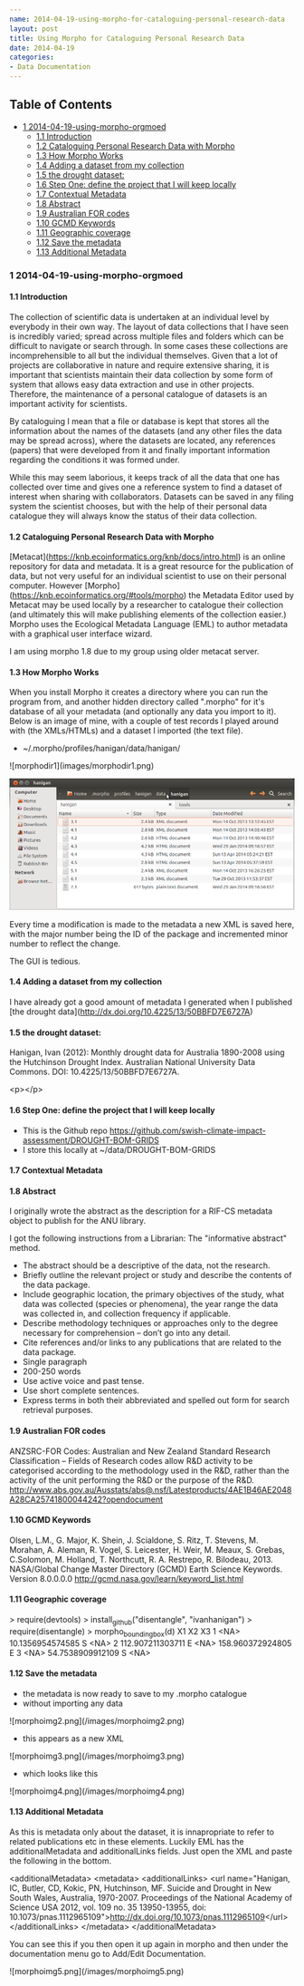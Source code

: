 ```yaml
---
name: 2014-04-19-using-morpho-for-cataloguing-personal-research-data
layout: post
title: Using Morpho for Cataloguing Personal Research Data
date: 2014-04-19
categories:
- Data Documentation
---
```


<div id="table-of-contents">
<h2>Table of Contents</h2>
<div id="text-table-of-contents">
<ul>
<li><a href="#sec-1">1 2014-04-19-using-morpho-orgmoed</a>
<ul>
<li><a href="#sec-1-1">1.1 Introduction</a></li>
<li><a href="#sec-1-2">1.2 Cataloguing Personal Research Data with Morpho</a></li>
<li><a href="#sec-1-3">1.3 How Morpho Works</a></li>
<li><a href="#sec-1-4">1.4 Adding a dataset from my collection</a></li>
<li><a href="#sec-1-5">1.5 the drought dataset:</a></li>
<li><a href="#sec-1-6">1.6 Step One: define the project that I will keep locally</a></li>
<li><a href="#sec-1-7">1.7 Contextual Metadata</a></li>
<li><a href="#sec-1-8">1.8 Abstract</a></li>
<li><a href="#sec-1-9">1.9 Australian FOR codes</a></li>
<li><a href="#sec-1-10">1.10 GCMD Keywords</a></li>
<li><a href="#sec-1-11">1.11 Geographic coverage</a></li>
<li><a href="#sec-1-12">1.12 Save the metadata</a></li>
<li><a href="#sec-1-13">1.13 Additional Metadata</a></li>
</ul>
</li>
</ul>
</div>
</div>

<div id="outline-container-1" class="outline-3">
<h3 id="sec-1"><span class="section-number-3">1</span> 2014-04-19-using-morpho-orgmoed</h3>
<div class="outline-text-3" id="text-1">


</div>

<div id="outline-container-1-1" class="outline-4">
<h4 id="sec-1-1"><span class="section-number-4">1.1</span> Introduction</h4>
<div class="outline-text-4" id="text-1-1">


<p>
The collection of scientific data is undertaken at an individual level
by everybody in their own way. The layout of data collections that I
have seen is incredibly varied; spread across multiple files and folders which can
be difficult to navigate or search through. In some cases
these collections are incomprehensible to all but the individual themselves. Given
that a lot of projects are collaborative in nature and require
extensive sharing, it is important that scientists maintain their
data collection by some form of system that allows easy data extraction and
use in other projects. Therefore, the maintenance of a personal catalogue of datasets is an
important activity for scientists.
</p>
<p>
By cataloguing I mean that a file or database is kept that stores all the
information about the names of the datasets (and any other files the
data may be spread across), where the datasets are located, any
references (papers) that were developed from it and finally
important information regarding the conditions it
was formed under.
</p>
<p>
While this may seem laborious, it keeps track of all the data that one
has collected over time and gives one a reference system to find a
dataset of interest when sharing with collaborators. Datasets can be
saved in any filing system the scientist chooses, but with the help of
their personal data catalogue they will always know the status of
their data collection.
</p>
</div>

</div>

<div id="outline-container-1-2" class="outline-4">
<h4 id="sec-1-2"><span class="section-number-4">1.2</span> Cataloguing Personal Research Data with Morpho</h4>
<div class="outline-text-4" id="text-1-2">


<p>
[Metacat](<a href="https://knb.ecoinformatics.org/knb/docs/intro.html">https://knb.ecoinformatics.org/knb/docs/intro.html</a>) is an
online repository for data and metadata. It is a great resource for
the publication of data, but not very useful for an individual
scientist to use on their personal computer.  However
[Morpho](<a href="https://knb.ecoinformatics.org/#tools/morpho">https://knb.ecoinformatics.org/#tools/morpho</a>) the Metadata
Editor used by Metacat may be used locally by a researcher to
catalogue their collection (and ultimately this will make publishing
elements of the collection easier.)  Morpho uses the Ecological
Metadata Language (EML) to author metadata with a graphical user
interface wizard.
</p>
<p>
I am using morpho 1.8 due to my group using older metacat server.
</p>
</div>

</div>

<div id="outline-container-1-3" class="outline-4">
<h4 id="sec-1-3"><span class="section-number-4">1.3</span> How Morpho Works</h4>
<div class="outline-text-4" id="text-1-3">


<p>
When you install Morpho it creates a directory where you can run the
program from, and another hidden directory called ".morpho" for it's
database of all your metadata (and optionally any data you import to
it).  Below is an image of mine, with a couple of test records I
played around with (the XMLs/HTMLs) and a dataset I imported (the text
file).
</p>
<ul>
<li>~/.morpho/profiles/hanigan/data/hanigan/
</li>
</ul>


<p>
![morphodir1](images/morphodir1.png)
</p>
<p>
<img src="images/morphodir1.png" alt="morphodir1.png">
</p>
<p>  
Every time a modification is made to the metadata a new XML is saved here, with the major number being the ID of the package and incremented minor number to reflect the change.
</p>
<p>
The GUI is tedious.
</p>

</div>

</div>

<div id="outline-container-1-4" class="outline-4">
<h4 id="sec-1-4"><span class="section-number-4">1.4</span> Adding a dataset from my collection</h4>
<div class="outline-text-4" id="text-1-4">


<p>
I have already got a good amount of metadata I generated when I published [the drought data](<a href="http://dx.doi.org/10.4225/13/50BBFD7E6727A">http://dx.doi.org/10.4225/13/50BBFD7E6727A</a>)
</p>
</div>

</div>

<div id="outline-container-1-5" class="outline-4">
<h4 id="sec-1-5"><span class="section-number-4">1.5</span> the drought dataset:</h4>
<div class="outline-text-4" id="text-1-5">

<p>    Hanigan, Ivan (2012): Monthly drought data for Australia 1890-2008
    using the Hutchinson Drought Index. Australian National University Data Commons.
    DOI: 10.4225/13/50BBFD7E6727A. 
</p>
<p>
&lt;p&gt;&lt;/p&gt;
</p>
</div>

</div>

<div id="outline-container-1-6" class="outline-4">
<h4 id="sec-1-6"><span class="section-number-4">1.6</span> Step One: define the project that I will keep locally</h4>
<div class="outline-text-4" id="text-1-6">


<ul>
<li>This is the Github repo <a href="https://github.com/swish-climate-impact-assessment/DROUGHT-BOM-GRIDS">https://github.com/swish-climate-impact-assessment/DROUGHT-BOM-GRIDS</a>
</li>
<li>I store this locally at ~/data/DROUGHT-BOM-GRIDS
</li>
</ul>


</div>

</div>

<div id="outline-container-1-7" class="outline-4">
<h4 id="sec-1-7"><span class="section-number-4">1.7</span> Contextual Metadata</h4>
<div class="outline-text-4" id="text-1-7">


</div>

</div>

<div id="outline-container-1-8" class="outline-4">
<h4 id="sec-1-8"><span class="section-number-4">1.8</span> Abstract</h4>
<div class="outline-text-4" id="text-1-8">


<p>
I originally wrote the abstract as the description for a RIF-CS metadata object to publish for the ANU library.
</p>
<p>
I got the following instructions from a Librarian: The "informative abstract" method.
</p>
<ul>
<li>The abstract should be a descriptive of the data, not the research.
</li>
<li>Briefly outline the relevant project or study and describe the contents of the data package. 
</li>
<li>Include geographic location, the primary objectives of the study, what data was collected (species or phenomena), the year range the data was collected in, and collection frequency if applicable.
</li>
<li>Describe methodology techniques or approaches only to the degree necessary for comprehension – don’t go into any detail.
</li>
<li>Cite references and/or links to any publications that are related to the data package.
</li>
<li>Single paragraph
</li>
<li>200-250 words
</li>
<li>Use active voice and past tense.
</li>
<li>Use short complete sentences.
</li>
<li>Express terms in both their abbreviated and spelled out form for search retrieval purposes.
</li>
</ul>


</div>

</div>

<div id="outline-container-1-9" class="outline-4">
<h4 id="sec-1-9"><span class="section-number-4">1.9</span> Australian FOR codes</h4>
<div class="outline-text-4" id="text-1-9">

<p>ANZSRC-FOR Codes: Australian and New Zealand Standard Research Classification – Fields of Research codes allow R&amp;D activity to be categorised according to the methodology used in the R&amp;D, rather than the activity of the unit performing the R&amp;D or the purpose of the R&amp;D.  
<a href="http://www.abs.gov.au/Ausstats/abs@.nsf/Latestproducts/4AE1B46AE2048A28CA25741800044242?opendocument">http://www.abs.gov.au/Ausstats/abs@.nsf/Latestproducts/4AE1B46AE2048A28CA25741800044242?opendocument</a>
</p>
</div>

</div>

<div id="outline-container-1-10" class="outline-4">
<h4 id="sec-1-10"><span class="section-number-4">1.10</span> GCMD Keywords</h4>
<div class="outline-text-4" id="text-1-10">

<p>Olsen, L.M., G. Major, K. Shein, J. Scialdone, S. Ritz, T. Stevens, M. Morahan, A. Aleman, R. Vogel, S. Leicester, H. Weir, M. Meaux, S. Grebas, C.Solomon, M. Holland, T. Northcutt, R. A. Restrepo, R. Bilodeau, 2013. NASA/Global Change Master Directory (GCMD) Earth Science Keywords. Version 8.0.0.0.0 
<a href="http://gcmd.nasa.gov/learn/keyword_list.html">http://gcmd.nasa.gov/learn/keyword_list.html</a>
</p>
</div>

</div>

<div id="outline-container-1-11" class="outline-4">
<h4 id="sec-1-11"><span class="section-number-4">1.11</span> Geographic coverage</h4>
<div class="outline-text-4" id="text-1-11">

<p>    &gt; require(devtools)
    &gt; install<sub>github</sub>("disentangle", "ivanhanigan")
    &gt; require(disentangle)
    &gt; morpho<sub>bounding</sub><sub>box</sub>(d)
                      X1                 X2                 X3
    1               &lt;NA&gt; 10.1356954574585 S               &lt;NA&gt;
    2 112.907211303711 E               &lt;NA&gt; 158.960372924805 E
    3               &lt;NA&gt; 54.7538909912109 S               &lt;NA&gt;
</p>

</div>

</div>

<div id="outline-container-1-12" class="outline-4">
<h4 id="sec-1-12"><span class="section-number-4">1.12</span> Save the metadata</h4>
<div class="outline-text-4" id="text-1-12">


<ul>
<li>the metadata is now ready to save to my .morpho catalogue
</li>
<li>without importing any data
</li>
</ul>


<p>
![morphoimg2.png](/images/morphoimg2.png)
</p>
<ul>
<li>this appears as a new XML
</li>
</ul>


<p>
![morphoimg3.png](/images/morphoimg3.png)
</p>
<ul>
<li>which looks like this
</li>
</ul>


<p>
![morphoimg4.png](/images/morphoimg4.png)
</p>
</div>

</div>

<div id="outline-container-1-13" class="outline-4">
<h4 id="sec-1-13"><span class="section-number-4">1.13</span> Additional Metadata</h4>
<div class="outline-text-4" id="text-1-13">


<p>
As this is metadata only about the dataset, it is innapropriate to refer to related publications etc in these elements.  Luckily EML has the additionalMetadata and additionalLinks fields.  Just open the XML and paste the following in the bottom.
</p>
<p>
    &lt;additionalMetadata&gt;
      &lt;metadata&gt;
        &lt;additionalLinks&gt;
          &lt;url name="Hanigan, IC, Butler, CD, Kokic, PN, Hutchinson, MF. Suicide and Drought in New South Wales, Australia, 1970-2007. Proceedings of the National Academy of Science USA 2012, vol. 109 no. 35 13950-13955, doi: 10.1073/pnas.1112965109"&gt;<a href="http://dx.doi.org/10.1073/pnas.1112965109">http://dx.doi.org/10.1073/pnas.1112965109</a>&lt;/url&gt;
        &lt;/additionalLinks&gt;
      &lt;/metadata&gt;
    &lt;/additionalMetadata&gt;
</p>
<p>
You can see this if you then open it up again in morpho and then under the documentation menu go to Add/Edit Documentation.
</p>
<p>
![morphoimg5.png](/images/morphoimg5.png)
</p></div>
</div>
</div>
</div>

</body>
</html>
